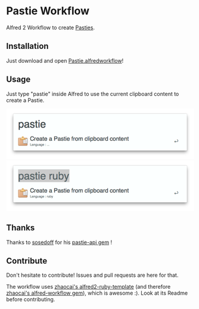 Pastie Workflow
======================

Alfred 2 Workflow to create [Pasties](http://pastie.org).

Installation
------------

Just download and open [Pastie.alfredworkflow](https://github.com/fklingler/alfred-pastie/raw/master/Pastie.alfredworkflow)!

Usage
-----

Just type "pastie" inside Alfred to use the current clipboard content to create a Pastie.

![Pastie](screenshots/pastie.png)
![Pastie Ruby](screenshots/pastie-ruby.png)

Thanks
------

Thanks to [sosedoff](https://github.com/sosedoff/) for his [pastie-api gem](https://github.com/sosedoff/pastie) !

Contribute
----------

Don't hesitate to contribute! Issues and pull requests are here for that.

The workflow uses [zhaocai's alfred2-ruby-template](https://github.com/zhaocai/alfred2-ruby-template) (and therefore [zhaocai's alfred-workflow gem](https://github.com/zhaocai/alfred-workflow)), which is awesome :). Look at its Readme before contributing.

